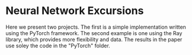 # Neural Network Excursions

Here we present two projects. The first is a simple implementation written using the PyTorch framework. The second example is one using the Ray library, which provides more flexibility and data. The results in the paper use soley the code in the "PyTorch" folder.
